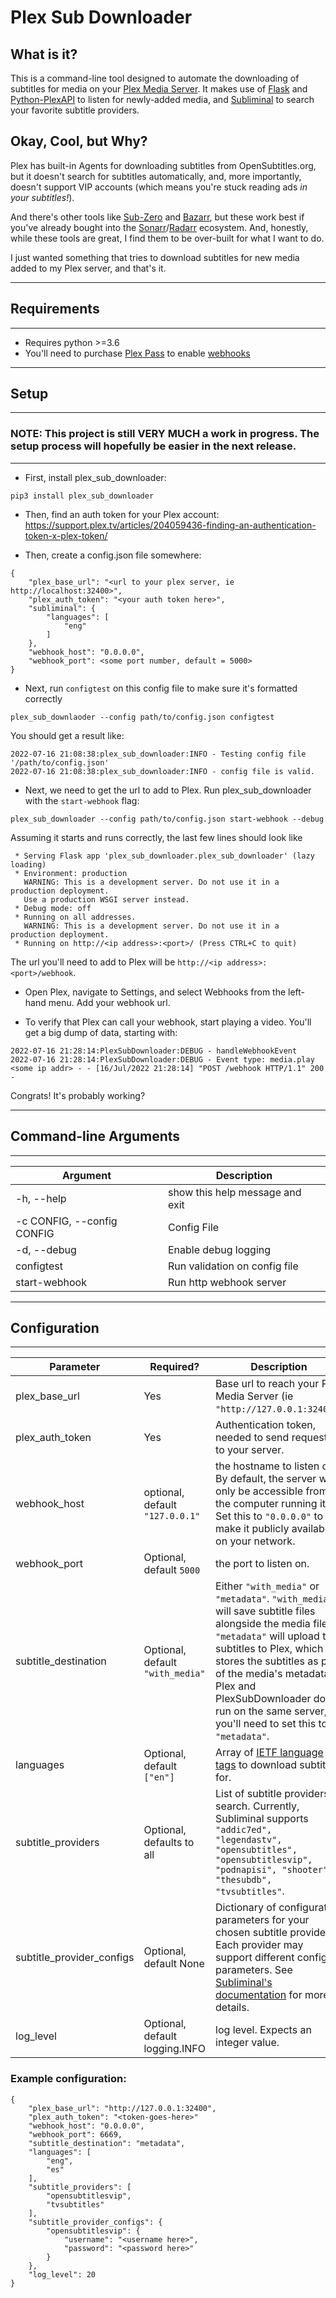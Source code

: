 Plex Sub Downloader
===================


What is it?
-----------

This is a command-line tool designed to automate the downloading of subtitles for media on your [Plex Media Server](https://www.plex.tv/). It makes use of [Flask](https://flask.palletsprojects.com/en/2.1.x/) and [Python-PlexAPI](https://github.com/pkkid/python-plexapi) to listen for newly-added media, and [Subliminal](https://github.com/Diaoul/subliminal) to search your favorite subtitle providers.

Okay, Cool, but Why?
--------------------

Plex has built-in Agents for downloading subtitles from OpenSubtitles.org, but it doesn't search for subtitles automatically, and, more importantly, doesn't support VIP accounts (which means you're stuck reading ads _in your subtitles!_).

And there's other tools like [Sub-Zero](https://github.com/pannal/Sub-Zero.bundle) and [Bazarr](https://github.com/bazarr/), but these work best if you've already bought into the [Sonarr](https://sonarr.tv/)/[Radarr](https://radarr.video/) ecosystem. And, honestly, while these tools are great, I find them to be over-built for what I want to do.

I just wanted something that tries to download subtitles for new media added to my Plex server, and that's it.

---
Requirements
------------
---
- Requires python >=3.6
- You'll need to purchase [Plex Pass](https://www.plex.tv/plex-pass/) to enable [webhooks](https://support.plex.tv/articles/115002267687-webhooks/) 

---
Setup
-----
---
### NOTE: This project is still VERY MUCH a work in progress. The setup process will hopefully be easier in the next release. ###
-----------------


- First, install plex_sub_downloader:
```
pip3 install plex_sub_downloader
```
- Then, find an auth token for your Plex account:
  https://support.plex.tv/articles/204059436-finding-an-authentication-token-x-plex-token/


- Then, create a config.json file somewhere:

```
{
    "plex_base_url": "<url to your plex server, ie http://localhost:32400>",
    "plex_auth_token": "<your auth token here>",
    "subliminal": {
        "languages": [
            "eng"
        ]
    },
    "webhook_host": "0.0.0.0",
    "webhook_port": <some port number, default = 5000>
}
```

- Next, run `configtest` on this config file to make sure it's formatted correctly
```
plex_sub_downlaoder --config path/to/config.json configtest
```

You should get a result like:
```
2022-07-16 21:08:38:plex_sub_downloader:INFO - Testing config file '/path/to/config.json'
2022-07-16 21:08:38:plex_sub_downloader:INFO - config file is valid.
```

- Next, we need to get the url to add to Plex. Run plex_sub_downloader with the `start-webhook` flag: 

```
plex_sub_downloader --config path/to/config.json start-webhook --debug
``` 

Assuming it starts and runs correctly, the last few lines should look like
```
 * Serving Flask app 'plex_sub_downloader.plex_sub_downloader' (lazy loading)
 * Environment: production
   WARNING: This is a development server. Do not use it in a production deployment.
   Use a production WSGI server instead.
 * Debug mode: off
 * Running on all addresses.
   WARNING: This is a development server. Do not use it in a production deployment.
 * Running on http://<ip address>:<port>/ (Press CTRL+C to quit)
 ```

The url you'll need to add to Plex will be `http://<ip address>:<port>/webhook`. 

- Open Plex, navigate to Settings, and select Webhooks from the left-hand menu. Add your webhook url.

- To verify that Plex can call your webhook, start playing a video. You'll get a big dump of data, starting with:
```
2022-07-16 21:28:14:PlexSubDownloader:DEBUG - handleWebhookEvent
2022-07-16 21:28:14:PlexSubDownloader:DEBUG - Event type: media.play
<some ip addr> - - [16/Jul/2022 21:28:14] "POST /webhook HTTP/1.1" 200 -
```

Congrats! It's probably working?

---
Command-line Arguments
----------------------
---
| Argument | Description |
| -------- | ----------- |
| -h, --help | show this help message and exit |
| -c CONFIG, --config CONFIG | Config File |
| -d, --debug | Enable debug logging |
| configtest | Run validation on config file |
| start-webhook| Run http webhook server |


---
Configuration
-------------
---

| Parameter | Required? | Description |
| --------- | --------- | ----------- |
| plex_base_url | Yes |Base url to reach your Plex Media Server (ie `"http://127.0.0.1:32400"`) |
| plex_auth_token | Yes |Authentication token, needed to send requests to your server. |
| webhook_host | optional, default `"127.0.0.1"` | the hostname to listen on. By default, the server will only be accessible from the computer running it. Set this to `"0.0.0.0"` to make it publicly available on your network.|
| webhook_port | Optional, default `5000` | the port to listen on. |
| subtitle_destination | Optional, default `"with_media"` | Either `"with_media"` or `"metadata"`. `"with_media"` will save subtitle files alongside the media files. `"metadata"` will upload the subtitles to Plex, which stores the subtitles as part of the media's metadata. If Plex and PlexSubDownloader don't run on the same server, you'll need to set this to `"metadata"`.
| languages | Optional, default `["en"]` | Array of [IETF language tags](https://en.wikipedia.org/wiki/IETF_language_tag#List_of_common_primary_language_subtags) to download subtitles for.|
| subtitle_providers | Optional, defaults to all | List of subtitle providers to search. Currently, Subliminal supports `"addic7ed", "legendastv", "opensubtitles", "opensubtitlesvip", "podnapisi", "shooter", "thesubdb", "tvsubtitles"`. |
|subtitle_provider_configs | Optional, default None | Dictionary of configuration parameters for your chosen subtitle providers. Each provider may support different config parameters. See [Subliminal's documentation](https://subliminal.readthedocs.io/en/latest/api/providers.html) for more details. |
| log_level | Optional, default logging.INFO | log level. Expects an integer value. 


### Example configuration:

```
{
    "plex_base_url": "http://127.0.0.1:32400",
    "plex_auth_token": "<token-goes-here>"
    "webhook_host": "0.0.0.0",
    "webhook_port": 6669,
    "subtitle_destination": "metadata",
    "languages": [
        "eng",
        "es"
    ],
    "subtitle_providers": [
        "opensubtitlesvip",
        "tvsubtitles"
    ],
    "subtitle_provider_configs": {
        "opensubtitlesvip": {
            "username": "<username here>",
            "password": "<password here>"
        }
    },
    "log_level": 20
}
```